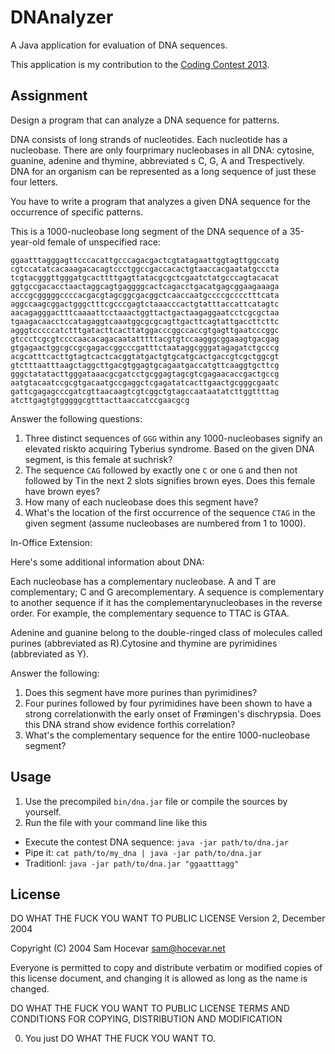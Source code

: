 DNAnalyzer
==========

A Java application for evaluation of DNA sequences.

This application is my contribution to the [Coding Contest 2013].

Assignment
----------

Design a program that can analyze a DNA sequence for patterns.
 
DNA consists of long strands of nucleotides. Each nucleotide has a nucleobase. There are only fourprimary nucleobases in all DNA: cytosine, guanine, adenine and thymine, abbreviated s C, G, A and Trespectively. DNA for an organism can be represented as a long sequence of just these four letters.
 
You have to write a program that analyzes a given DNA sequence for the occurrence of specific patterns.
 
This is a 1000-nucleobase long segment of the DNA sequence of a 35-year-old female of unspecified race:
 
    ggaatttagggagttcccacattgcccagacgactcgtatagaattggtagttggccatg
    cgtccatatcacaaagacacagtccctggccgaccacactgtaaccacgaatatgcccta
    tcgtacgggttgggatgcacttttgagttatacgcgctcgaatctatgcccagtacacat
    ggtgccgacacctaactaggcagtgaggggcactcagacctgacatgagcggaagaaaga
    acccgcgggggccccacgacgtagcggcgacggctcaaccaatgccccgcccctttcata
    aggccaagcggactgggctttcgcccgagtctaaacccactgtatttaccattcatagtc
    aacagagggactttcaaaattcctaaactggttactgactaagaggaatcctcgcgctaa
    tgaagacaacctccatagaggtcaaatggcgcgcagttgacttcagtattgaccttcttc
    agggtcccccatctttgatacttcacttatggacccggccaccgtgagttgaatcccggc
    gtccctcgcgtccccaacacagacaatatttttacgtgtccaagggcggaaagtgacgag
    gtgagaactggcgccgcgagaccggcccgatttctaataggcgggatagagatctgcccg
    acgcatttcacttgtagtcactcacggtatgactgtgcatgcactgaccgtcgctggcgt
    gtctttaatttaagctaggcttgacgtggagtgcagaatgaccatgttcaaggtgcttcg
    gggctatatacttgggataaacgcgatcctgcggagtagcgtcgagaacaccgactgccg
    aatgtacaatccgcgtgacaatgccgaggctcgagatatcacttgaactgcgggcgaatc
    gattcgagagcccgatcgttaacaagtcgtcggctgtagccaataatatcttggttttag
    atcttgagtgtgggggcgtttacttaaccatccgaacgcg
 
Answer the following questions:
 
1. Three distinct sequences of ```GGG``` within any 1000-nucleobases signify an elevated riskto acquiring Tyberius syndrome. Based on the given DNA segment, is this female at suchrisk?
2. The sequence ```CAG``` followed by exactly one ```C``` or one ```G``` and then not followed by Tin the next 2 slots signifies brown eyes. Does this female have brown eyes?
3. How many of each nucleobase does this segment have?
4. What's the location of the first occurrence of the sequence ```CTAG``` in the given segment (assume nucleobases are numbered from 1 to 1000).
 
In-Office Extension:
 
Here's some additional information about DNA:
 
Each nucleobase has a complementary nucleobase. A and T are complementary; C and G arecomplementary. A sequence is complementary to another sequence if it has the complementarynucleobases in the reverse order. For example, the complementary sequence to TTAC is GTAA.
 
Adenine and guanine belong to the double-ringed class of molecules called purines (abbreviated as R).Cytosine and thymine are pyrimidines (abbreviated as Y).
 
Answer the following:
 
1. Does this segment have more purines than pyrimidines?
2. Four purines followed by four pyrimidines have been shown to have a strong correlationwith the early onset of Frømingen's dischrypsia. Does this DNA strand show evidence forthis correlation?
3. What's the complementary sequence for the entire 1000-nucleobase segment?

Usage
-----

1. Use the precompiled ```bin/dna.jar``` file or compile the sources by yourself.
2. Run the file with your command line like this
  - Execute the contest DNA sequence: ```java -jar path/to/dna.jar```
  - Pipe it: ```cat path/to/my_dna | java -jar path/to/dna.jar```
  - Traditionl: ```java -jar path/to/dna.jar "ggaatttagg"```

License
-------

DO WHAT THE FUCK YOU WANT TO PUBLIC LICENSE 
Version 2, December 2004 

Copyright (C) 2004 Sam Hocevar <sam@hocevar.net> 

Everyone is permitted to copy and distribute verbatim or modified copies of this license document, and changing it is allowed as long as the name is changed. 

DO WHAT THE FUCK YOU WANT TO PUBLIC LICENSE TERMS AND CONDITIONS FOR COPYING, DISTRIBUTION AND MODIFICATION 

0. You just DO WHAT THE FUCK YOU WANT TO.

  [Coding Contest 2013]: http://www.coding-contest.de/
